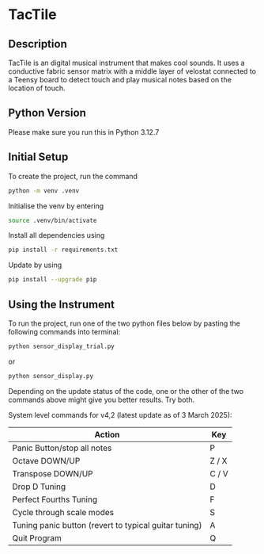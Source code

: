 # TacTile

## Description
TacTile is an digital musical instrument that makes cool sounds. It uses a conductive fabric sensor matrix with a middle layer of velostat connected to a Teensy board to detect touch and play musical notes based on the location of touch.

## Python Version
Please make sure you run this in Python 3.12.7

## Initial Setup
To create the project, run the command 
```bash
python -m venv .venv
```

Initialise the venv by entering
```bash
source .venv/bin/activate
```

Install all dependencies using
```bash
pip install -r requirements.txt
```

Update by using
```bash
pip install --upgrade pip
```

## Using the Instrument
To run the project, run one of the two python files below by pasting the following commands into terminal:
```bash
python sensor_display_trial.py
```
or
```bash
python sensor_display.py
```
Depending on the update status of the code, one or the other of the two commands above might give you better results. Try both.

System level commands for v4,2 (latest update as of 3 March 2025):

| Action                      | Key   |
| --------------------------- | ----- |
| Panic Button/stop all notes | P     |
| Octave DOWN/UP              | Z / X |
| Transpose DOWN/UP           | C / V |
| Drop D Tuning               | D     |
| Perfect Fourths Tuning      | F     |
| Cycle through scale modes   | S     |
| Tuning panic button (revert to typical guitar tuning)                       | A     |
| Quit Program                | Q     |
